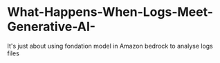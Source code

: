 # What-Happens-When-Logs-Meet-Generative-AI-
It's just about using fondation model in Amazon bedrock to analyse logs files
